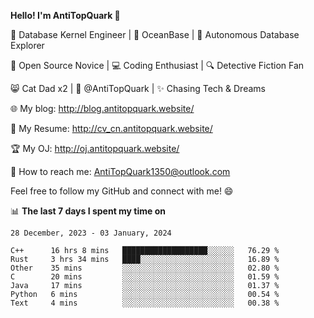 
**Hello! I'm AntiTopQuark 👋**

🔧 Database Kernel Engineer | 🌊 OceanBase | 🤖 Autonomous Database Explorer

🌱 Open Source Novice | 💻 Coding Enthusiast | 🔍 Detective Fiction Fan

😸 Cat Dad x2 | 🎉 @AntiTopQuark | ✨ Chasing Tech & Dreams

🌐 My blog: http://blog.antitopquark.website/

📄 My Resume: http://cv_cn.antitopquark.website/

🏆 My OJ: http://oj.antitopquark.website/

📧 How to reach me: AntiTopQuark1350@outlook.com

Feel free to follow my GitHub and connect with me! 😄

📊 **The last 7 days I spent my time on** 

<!--START_SECTION:waka-->
```text
28 December, 2023 - 03 January, 2024

C++      16 hrs 8 mins   ███████████████████░░░░░░   76.29 % 
Rust     3 hrs 34 mins   ████░░░░░░░░░░░░░░░░░░░░░   16.89 % 
Other    35 mins         ░░░░░░░░░░░░░░░░░░░░░░░░░   02.80 % 
C        20 mins         ░░░░░░░░░░░░░░░░░░░░░░░░░   01.59 % 
Java     17 mins         ░░░░░░░░░░░░░░░░░░░░░░░░░   01.37 % 
Python   6 mins          ░░░░░░░░░░░░░░░░░░░░░░░░░   00.54 % 
Text     4 mins          ░░░░░░░░░░░░░░░░░░░░░░░░░   00.38 %
```
<!--END_SECTION:waka-->


